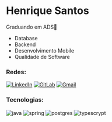 # Henrique Santos 

Graduando em ADS📜

- Database
- Backend
- Desenvolvimento Mobile
- Qualidade de Software

### Redes:
[![LinkedIn](https://img.shields.io/badge/LinkedIn-0077B5?style=for-the-badge&logo=linkedin&logoColor=white)](https://www.linkedin.com/in/h-b-santos-1758351a3/) 
[![GitLab](https://img.shields.io/badge/GitLab-330F63?style=for-the-badge&logo=gitlab&logoColor=white)](https://gitlab.com/Mortten-Fracktion)
[![Gmail](https://img.shields.io/badge/Gmail-D14836?style=for-the-badge&logo=gmail&logoColor=white
)](mailto:rickalmeida720@gmail.com)

### Tecnologias:
<div style="display: inline_block" </br>
<img align= "center" alt= "java" src= "https://img.shields.io/badge/Java-ED8B00?style=for-the-badge&logo=java&logoColor=white" />
<img align= "center" alt= "spring" src= "https://img.shields.io/badge/Spring-6DB33F?style=for-the-badge&logo=spring&logoColor=white" />
<img align= "center" alt= "postgres" src= "https://img.shields.io/badge/PostgreSQL-316192?style=for-the-badge&logo=postgresql&logoColor=white" />
<img align= "center" alt= "typescrypt" src= "https://img.shields.io/badge/TypeScript-007ACC?style=for-the-badge&logo=typescript&logoColor=white" />
